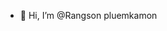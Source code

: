 - 👋 Hi, I’m @Rangson pluemkamon

<!---
auyjaniiz14/auyjaniiz14 is a ✨ special ✨ repository because its `README.md` (this file) appears on your GitHub profile.
You can click the Preview link to take a look at your changes.
--->
